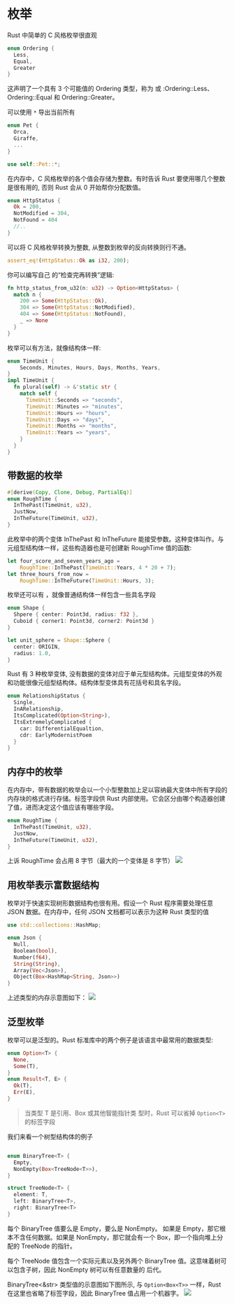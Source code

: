 # 枚举

Rust 中简单的 C 风格枚举很直观

```rust
enum Ordering {
  Less,
  Equal,
  Greater
}
```

这声明了一个具有 3 个可能值的 Ordering 类型，称为 或 :Ordering::Less、Ordering::Equal 和 Ordering::Greater。

可以使用 `*` 导出当前所有

```rust
enum Pet {
  Orca,
  Giraffe,
  ...
}

use self::Pet::*;
```

在内存中，C 风格枚举的各个值会存储为整数。有时告诉 Rust 要使用哪几个整数是很有用的, 否则 Rust 会从 0 开始帮你分配数值。

```rust
enum HttpStatus {
  Ok = 200,
  NotModified = 304,
  NotFound = 404
  //..
}
```

可以将 C 风格枚举转换为整数, 从整数到枚举的反向转换则行不通。

```rust
assert_eq!(HttpStatus::Ok as i32, 200);
```

你可以编写自己 的“检查完再转换”逻辑:

```rust
fn http_status_from_u32(n: u32) -> Option<HttpStatus> {
  match n {
    200 => Some(HttpStatus::Ok),
    304 => Some(HttpStatus::NotModified),
    404 => Some(HttpStatus::NotFound),
    _ => None
  }
}
```

枚举可以有方法，就像结构体一样:

```rust
enum TimeUnit {
    Seconds, Minutes, Hours, Days, Months, Years,
}
impl TimeUnit {
  fn plural(self) -> &'static str {
    match self {
      TimeUnit::Seconds => "seconds",
      TimeUnit::Minutes => "minutes",
      TimeUnit::Hours => "hours",
      TimeUnit::Days => "days",
      TimeUnit::Months => "months",
      TimeUnit::Years => "years",
    }
  }
}
```

## 带数据的枚举

```rust
#[derive(Copy, Clone, Debug, PartialEq)]
enum RoughTime {
  InThePast(TimeUnit, u32),
  JustNow,
  InTheFuture(TimeUnit, u32),
}
```

此枚举中的两个变体 InThePast 和 InTheFuture 能接受参数。这种变体叫作。与元组型结构体一样，这些构造器也是可创建新 RoughTime 值的函数:

```rust
let four_score_and_seven_years_ago =
    RoughTime::InThePast(TimeUnit::Years, 4 * 20 + 7);
let three_hours_from_now =
    RoughTime::InTheFuture(TimeUnit::Hours, 3);
```

枚举还可以有 ，就像普通结构体一样包含一些具名字段

```rust
enum Shape {
  Shpere { center: Point3d, radius: f32 },
  Cuboid { corner1: Point3d, corner2: Point3d }
}

let unit_sphere = Shape::Sphere {
  center: ORIGIN,
  radius: 1.0,
}
```

Rust 有 3 种枚举变体, 没有数据的变体对应于单元型结构体。元组型变体的外观和功能很像元组型结构体。结构体型变体具有花括号和具名字段。

```rust
enum RelationshipStatus {
  Single,
  InARelationship,
  ItsComplicated(Option<String>),
  ItsExtremelyComplicated {
    car: DifferentialEqualtion,
    cdr: EarlyModernistPoem
  }
}
```

## 内存中的枚举

在内存中，带有数据的枚举会以一个小型整数加上足以容纳最大变体中所有字段的内存块的格式进行存储。标签字段供 Rust 内部使用。它会区分由哪个构造器创建了值，进而决定这个值应该有哪些字段。

```rust
enum RoughTime {
  InThePast(TimeUnit, u32),
  JustNow,
  InTheFuture(TimeUnit, u32),
}
```

上诉 RoughTime 会占用 8 字节（最大的一个变体是 8 字节）
![](./images/1.png)

## 用枚举表示富数据结构

枚举对于快速实现树形数据结构也很有用。假设一个 Rust 程序需要处理任意 JSON 数据。在内存中，任何 JSON 文档都可以表示为这种 Rust 类型的值

```rust
use std::collections::HashMap;

enum Json {
  Null,
  Boolean(bool),
  Number(f64),
  String(String),
  Array(Vec<Json>),
  Object(Box<HashMap<String, Json>>)
}
```

上述类型的内存示意图如下：
![](./images/2.png)

## 泛型枚举

枚举可以是泛型的。Rust 标准库中的两个例子是该语言中最常用的数据类型:

```rust
enum Option<T> {
  None,
  Some(T),
}
enum Result<T, E> {
  Ok(T),
  Err(E),
}
```

> 当类型 T 是引用、Box 或其他智能指针类 型时，Rust 可以省掉 `Option<T>` 的标签字段

我们来看一个树型结构体的例子

```rust

enum BinaryTree<T> {
  Empty,
  NonEmpty(Box<TreeNode<T>>),
}

struct TreeNode<T> {
  element: T,
  left: BinaryTree<T>,
  right: BinaryTree<T>
}
```

每个 BinaryTree 值要么是 Empty，要么是 NonEmpty。 如果是 Empty，那它根本不含任何数据。如果是 NonEmpty，那它就会有一个 Box，即一个指向堆上分配的 TreeNode 的指针。

每个 TreeNode 值包含一个实际元素以及另外两个 BinaryTree 值。这意味着树可以包含子树，因此 NonEmpty 树可以有任意数量的 后代。

BinaryTree<&str> 类型值的示意图如下图所示, 与 `Option<Box<T>>` 一样，Rust 在这里也省略了标签字段，因此 BinaryTree 值占用一个机器字。
![](./images/3.png)
